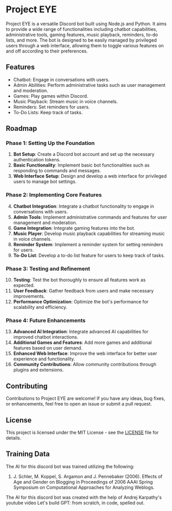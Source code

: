 # Project EYE

Project EYE is a versatile Discord bot built using Node.js and Python. It aims to provide a wide range of functionalities including chatbot capabilities, administrative tools, gaming features, music playback, reminders, to-do lists, and more. The bot is designed to be easily managed by privileged users through a web interface, allowing them to toggle various features on and off according to their preferences.

## Features
- Chatbot: Engage in conversations with users.
- Admin Abilities: Perform administrative tasks such as user management and moderation.
- Games: Play games within Discord.
- Music Playback: Stream music in voice channels.
- Reminders: Set reminders for users.
- To-Do Lists: Keep track of tasks.

## Roadmap

### Phase 1: Setting Up the Foundation
1. **Bot Setup**: Create a Discord bot account and set up the necessary authentication tokens.
2. **Basic Functionality**: Implement basic bot functionalities such as responding to commands and messages.
3. **Web Interface Setup**: Design and develop a web interface for privileged users to manage bot settings.

### Phase 2: Implementing Core Features
4. **Chatbot Integration**: Integrate a chatbot functionality to engage in conversations with users.
5. **Admin Tools**: Implement administrative commands and features for user management and moderation.
6. **Game Integration**: Integrate gaming features into the bot.
7. **Music Player**: Develop music playback capabilities for streaming music in voice channels.
8. **Reminder System**: Implement a reminder system for setting reminders for users.
9. **To-Do List**: Develop a to-do list feature for users to keep track of tasks.

### Phase 3: Testing and Refinement
10. **Testing**: Test the bot thoroughly to ensure all features work as expected.
11. **User Feedback**: Gather feedback from users and make necessary improvements.
12. **Performance Optimization**: Optimize the bot's performance for scalability and efficiency.

### Phase 4: Future Enhancements
13. **Advanced AI Integration**: Integrate advanced AI capabilities for improved chatbot interactions.
14. **Additional Games and Features**: Add more games and additional features based on user demand.
15. **Enhanced Web Interface**: Improve the web interface for better user experience and functionality.
16. **Community Contributions**: Allow community contributions through plugins and extensions.

## Contributing
Contributions to Project EYE are welcome! If you have any ideas, bug fixes, or enhancements, feel free to open an issue or submit a pull request.

## License
This project is licensed under the MIT License - see the [LICENSE](LICENSE) file for details.

## Training Data
The AI for this discord bot was trained utilizing the following:

1. J. Schler, M. Koppel, S. Argamon and J. Pennebaker (2006). Effects of Age and Gender on Blogging in Proceedings of 2006 AAAI Spring Symposium on Computational Approaches for Analyzing Weblogs.

The AI for this discord bot was created with the help of Andrej Karpathy's youtube video Let's build GPT: from scratch, in code, spelled out.
